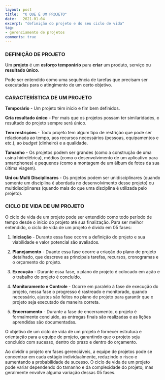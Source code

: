```yaml
---
layout: post
title:  "O QUE É UM PROJETO"
date:   2021-01-04
excerpt: "definição do projeto e do seu ciclo de vida"
tag:
- gerenciamento de projetos
comments: true
---
```

### DEFINIÇÃO DE PROJETO
Um <b>projeto</b> é um <b>esforço temporário</b> para <b>criar</b> um produto, serviço ou <b>resultado único</b>.

Pode ser entendido como uma sequência de tarefas que precisam ser executadas para o atingimento de um certo objetivo.

### CARACTERÍSTICA DE UM PROJETO

**Temporário** - Um projeto têm início e fim bem definidos.

**Cria resultado único** - Por mais que os projetos possam ter similaridades, o resultado do projeto sempre será único.

**Tem restrições** - Todo projeto tem algum tipo de restrição que pode ser relacionada ao tempo, aos recursos necessários (pessoas, equipamentos e etc.), ao *budget* (dinheiro) e a qualidade.

**Tamanho** - Os projetos podem ser grandes (como a construção de uma usina hidrelétrica), médios (como o desenvolvimento de um aplicativo para smartphones) e pequenos (como a montagem de um álbum de fotos da sua última viagem).

**Uni ou Multi Disciplinares** - Os projetos podem ser unidisciplinares (quando somente um disciplina é abordada no desenvolvimento desse projeto) ou multidisciplinares (quando mais do que uma disciplina é utilizada pelo projeto).

### CICLO DE VIDA DE UM PROJETO
O ciclo de vida de um projeto pode ser entendido como todo período de tempo desde o início do projeto até sua finalização. Para ser melhor entendido, o ciclo de vida de um projeto é divido em 05 fases:

1. **Iniciação** - Durante essa fase ocorre a definição do projeto e sua viabilidade e valor potencial são avaliados.
 
2. **Planejamento** - Duante essa fase ocorre a criação do plano de projeto detalhado, que descreve as principais tarefas, recursos, cronogramas e o orçamento do projeto.

3. **Execução** - Durante essa fase, o plano de projeto é colocado em ação e o trabalho do projeto é concluído.

4. **Monitoramento e Controle** - Ocorre em paralelo à fase de execução do projeto, nessa fase o progresso é rastreado e monitorado, quando necessário, ajustes são feitos no plano de projeto para garantir que o projeto seja executado de maneira correta.

5. **Encerramento** - Durante a fase de encerramento, o projeto é formalmente concluído, as entregas finais são realizadas e as lições aprendidas são documentadas.

O objetivo de um ciclo de vida de um projeto é fornecer estrutura e orientação para a equipe de projeto, garantindo que o projeto seja concluído com sucesso, dentro do prazo e dentro do orçamento.

Ao dividir o projeto em fases gerenciáveis, a equipe de projetos pode se concentrar em cada estágio individualmente, reduzindo o risco e aumentando a probabilidade de sucesso. O ciclo de vida de um projeto pode variar dependendo do tamanho e da complexidade do projeto, mas geralmente envolve alguma variação dessas 05 fases.
